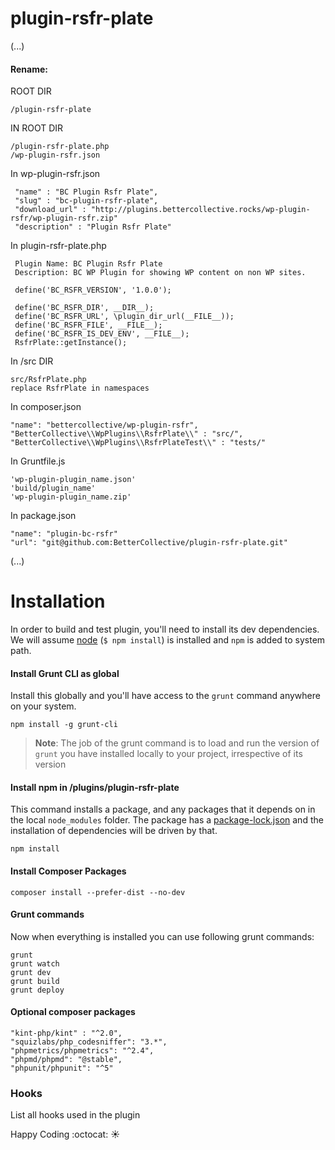 # plugin-rsfr-plate

(...)

#### Rename:    
ROOT DIR  
```shell
/plugin-rsfr-plate
```  

IN ROOT DIR  
```shell
/plugin-rsfr-plate.php   
/wp-plugin-rsfr.json
```        

In wp-plugin-rsfr.json  
```shell
 "name" : "BC Plugin Rsfr Plate",  
 "slug" : "bc-plugin-rsfr-plate",  
 "download_url" : "http://plugins.bettercollective.rocks/wp-plugin-rsfr/wp-plugin-rsfr.zip"  
 "description" : "Plugin Rsfr Plate"
```  


In plugin-rsfr-plate.php  
```shell
 Plugin Name: BC Plugin Rsfr Plate  
 Description: BC WP Plugin for showing WP content on non WP sites.  
 
 define('BC_RSFR_VERSION', '1.0.0');  
 
 define('BC_RSFR_DIR', __DIR__);
 define('BC_RSFR_URL', \plugin_dir_url(__FILE__));  
 define('BC_RSFR_FILE', __FILE__);  
 define('BC_RSFR_IS_DEV_ENV', __FILE__);  
 RsfrPlate::getInstance();
```  
    

In /src DIR  
```shell
src/RsfrPlate.php  
replace RsfrPlate in namespaces
```  
  

In composer.json  
```shell
"name": "bettercollective/wp-plugin-rsfr", 
"BetterCollective\\WpPlugins\\RsfrPlate\\" : "src/",  
"BetterCollective\\WpPlugins\\RsfrPlateTest\\" : "tests/"
```  

In Gruntfile.js  
```shell
'wp-plugin-plugin_name.json'  
'build/plugin_name'
'wp-plugin-plugin_name.zip'
```  

In package.json  
```shell
"name": "plugin-bc-rsfr"  
"url": "git@github.com:BetterCollective/plugin-rsfr-plate.git"
```  


(...)

# Installation
In order to build and test plugin, you'll need to install its dev dependencies. We will assume [node]( https://nodejs.org/ ) (`$ npm install`) is installed and `npm` is added to system path.

#### Install Grunt CLI as global
Install this globally and you'll have access to the `grunt` command anywhere on your system.
```shell
npm install -g grunt-cli
```
>**Note**: The job of the grunt command is to load and run the version of `grunt` you have installed locally to your project, irrespective of its version

#### Install npm in /plugins/plugin-rsfr-plate
This command installs a package, and any packages that it depends on in the local `node_modules` folder. The package has a [package-lock.json](https://docs.npmjs.com/files/package-lock.json) and the installation of dependencies will be driven by that.
```shell
npm install
```

#### Install Composer Packages
```shell 
composer install --prefer-dist --no-dev
```

#### Grunt commands
Now when everything is installed you can use following grunt commands:
```shell 
grunt
grunt watch
grunt dev
grunt build
grunt deploy
```

#### Optional composer packages
    "kint-php/kint" : "^2.0",
    "squizlabs/php_codesniffer": "3.*",
    "phpmetrics/phpmetrics": "^2.4",
    "phpmd/phpmd": "@stable",
    "phpunit/phpunit": "^5"

### Hooks
List all hooks used in the plugin

Happy Coding :octocat: :sunny:
